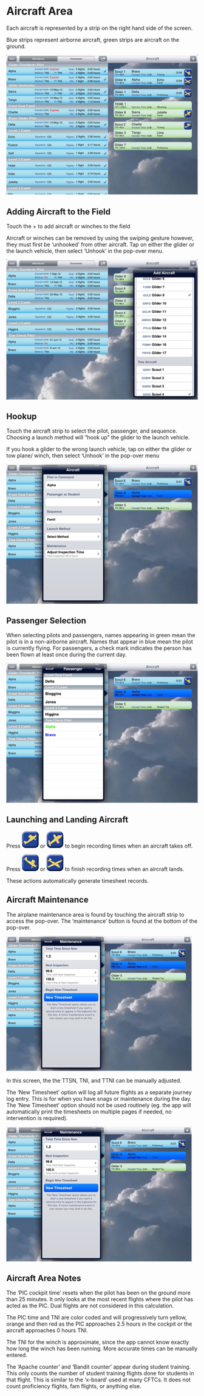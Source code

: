 # Aircraft Area

Each aircraft is represented by a strip on the right hand side of the screen.

Blue strips represent airborne aircraft, green strips are aircraft on the ground.

![Aircraft screen](aircraft1.png)

## Adding Aircraft to the Field

Touch the + to add aircraft or winches to the field

Aircraft or winches can be removed by using the swiping gesture however, they must first be ‘unhooked’ from other aircraft. Tap on either the glider or the launch vehicle, then select ‘Unhook’ in the pop-over menu.

![Adding an aircraft to the field](aircraft2.png)

## Hookup

Touch the aircraft strip to select the pilot, passenger, and sequence. Choosing a launch method will “hook up” the glider to the launch vehicle.

If you hook a glider to the wrong launch vehicle, tap on either the glider or tow plane/ winch, then select ‘Unhook’ in the pop-over menu

![Aircraft hookup](aircraft3.png)

## Passenger Selection

When selecting pilots and passengers, names appearing in green mean the pilot is in a non-airborne aircraft. Names that appear in blue mean the pilot is currently flying. For passengers, a check mark indicates the person has been flown at least once during the current day.

![Passenger Selection](aircraft4.png)

## Launching and Landing Aircraft

Press ![Launch Towplane Button](launchTP.png) or ![Launch Glider Button](LaunchG.png) to begin recording times when an aircraft takes off.

Press ![Land Towplane Button](LandTP.png) or  ![Land Glider Button](LandG.png) to finish recording times when an aircraft lands.

These actions automatically generate timesheet records.

## Aircraft Maintenance

The airplane maintenance area is found by touching the aircraft strip to access the pop-over. The ‘maintenance’ button is found at the bottom of the pop-over.

![Accessing the aircraft maintenance section](aircraft5.png)

In this screen, the the TTSN, TNI, and TTNI can be manually adjusted.

The ‘New Timesheet’ option will log all future flights as a separate journey log entry. This is for when you have snags or maintenance during the day. The ‘New Timesheet’ option should not be used routinely (eg. the app will automatically print the timesheets on multiple pages if needed, no intervention is required).

![New timesheet button](aircraft6.png)

## Aircraft Area Notes

The ‘PIC cockpit time’ resets when the pilot has been on the ground more than 25 minutes. It only looks at the most recent flights where the pilot has acted as the PIC. Dual flights are not considered in this calculation.

The PIC time and TNI are color coded and will progressively turn yellow, orange and then red as the PIC approaches 2.5 hours in the cockpit or the aircraft approaches 0 hours TNI.

The TNI for the winch is approximate, since the app cannot know exactly how long the winch has been running. More accurate times can be manually entered.

The ‘Apache counter’ and ‘Bandit counter’ appear during  student training. This only counts the number of student training flights done for students in that flight. This is similar to the ‘x-board’ used at many CFTCs. It does not count proficiency flights, fam flights, or anything else.
